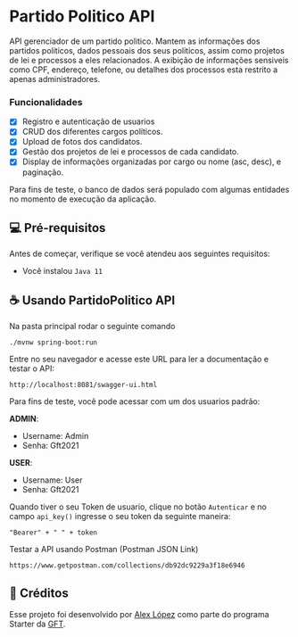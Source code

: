 # Partido Politico API


API gerenciador de um partido politico. Mantem as informações dos partidos politicos, dados pessoais
dos seus politicos, assim como projetos de lei e processos a eles relacionados. A exibição de informações sensiveis
como CPF, endereço, telefone, ou detalhes dos processos esta restrito a apenas administradores.

### Funcionalidades

- [x] Registro e autenticação de usuarios
- [x] CRUD dos diferentes cargos políticos.
- [x] Upload de fotos dos candidatos.
- [x] Gestão dos projetos de lei e processos de cada candidato.
- [x] Display de informações organizadas por cargo ou nome (asc, desc), e paginação.

Para fins de teste, o banco de dados será populado com algumas entidades no momento de execução da aplicação.


## 💻 Pré-requisitos

Antes de começar, verifique se você atendeu aos seguintes requisitos:

* Você instalou `Java 11`


## ☕ Usando PartidoPolitico API

Na pasta principal rodar o seguinte comando

```
./mvnw spring-boot:run
```

Entre no seu navegador e acesse este URL para ler a documentação e testar o API:
```
http://localhost:8081/swagger-ui.html
```

Para fins de teste, você pode acessar com um dos usuarios padrão:

**ADMIN**:
* Username: Admin
* Senha: Gft2021

**USER**:
* Username: User
* Senha: Gft2021

Quando tiver o seu Token de usuario, clique no botão `Autenticar` e no campo `api_key()` ingresse o seu token
da seguinte maneira:
```
"Bearer" + " " + token
```  

Testar a API usando Postman (Postman JSON Link)

```
https://www.getpostman.com/collections/db92dc9229a3f18e6946
```

## 📝 Créditos

Esse projeto foi desenvolvido por [Alex López](https://github.com/lop19029) como parte do programa Starter da  [GFT](https://www.gft.com/br/pt).

